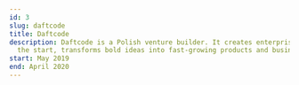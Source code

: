 ```yaml
---
id: 3
slug: daftcode
title: Daftcode
description: Daftcode is a Polish venture builder. It creates enterprises from
  the start, transforms bold ideas into fast-growing products and businesses.
start: May 2019
end: April 2020
---
```

